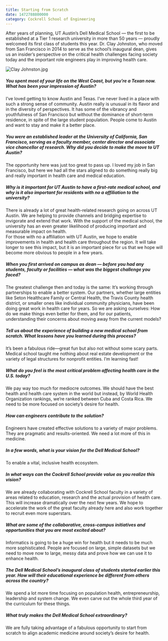 ```yaml
--- 
title: Starting from Scratch
date: 1472788800000
category: Cockrell School of Engineering
---
```


After years of planning, UT Austin’s Dell Medical School — the first to be established at a Tier 1 research university in more than 50 years — proudly welcomed its first class of students this year. Dr. Clay Johnston, who moved from San Francisco in 2014 to serve as the school’s inaugural dean, gives us an insider’s perspective on the critical health challenges facing society today and the important role engineers play in improving health care.

![Clay Johnston.jpg](http://research.utexas.edu/showcase/assets/js/fileman/Uploads/Clay-Johnston.jpg)

##### **You spent most of your life on the West Coast, but you’re a Texan now. What has been your impression of Austin?**

I’ve loved getting to know Austin and Texas. I’ve never lived in a place with such a strong sense of community. Austin really is unusual in its flavor and in the diversity of perspectives. It has some of the vibrancy and youthfulness of San Francisco but without the dominance of short-term residence, in spite of the large student population. People come to Austin and want to stay and make it a better place.

##### **You were an established leader at the University of California, San Francisco, serving as a faculty member, center director and associate vice chancellor of research. Why did you decide to make the move to UT Austin?**

The opportunity here was just too great to pass up. I loved my job in San Francisco, but here we had all the stars aligned to do something really big and really important in health care and medical education.

##### **Why is it important for UT Austin to have a first-rate medical school, and why is it also important for residents with no a affiliation to the university?**

There is already a lot of great health-related research going on across UT Austin. We are helping to provide channels and bridging expertise to invigorate and extend that work. With the support of the medical school, the university has an even greater likelihood of producing important and measurable impact on health.  
For those with no a affiliation with UT Austin, we hope to enable improvements in health and health care throughout the region. It will take longer to see this impact, but it is an important piece for us that we hope will become more obvious to people in a few years.

##### **When you first arrived on campus as dean — before you had any students, faculty or facilities — what was the biggest challenge you faced?**

The greatest challenge then and today is the same: It’s working through partnerships to enable a better system. Our partners, whether large entities like Seton Healthcare Family or Central Health, the Travis County health district, or smaller ones like individual community physicians, have been doing great work in health care for years. So we are asking ourselves: How do we make things even better for them, and for our patients, understanding their concerns about moving away from the current models?

##### **Tell us about the experience of building a new medical school from scratch. What lessons have you learned during this process?**

It’s been a fabulous ride—great fun but also not without some scary parts. Medical school taught me nothing about real estate development or the variety of legal structures for nonprofit entities. I’m learning fast!

##### **What do you feel is the most critical problem affecting health care in the U.S. today?**

We pay way too much for mediocre outcomes. We should have the best health and health care system in the world but instead, by World Health Organization rankings, we’re ranked between Cuba and Costa Rica. We need to be more focused on society’s desire for health.

##### **How can engineers contribute to the solution?**

Engineers have created effective solutions to a variety of major problems. They are pragmatic and results-oriented. We need a lot more of this in medicine.

##### **In a few words, what is your vision for the Dell Medical School?**

To enable a vital, inclusive health ecosystem.

##### **In what ways can the Cockrell School provide value as you realize this vision?**

We are already collaborating with Cockrell School faculty in a variety of areas related to education, research and the actual provision of health care. This will increase dramatically over the next few years. We hope to accelerate the work of the great faculty already here and also work together to recruit even more superstars.

##### **What are some of the collaborative, cross-campus initiatives and opportunities that you are most excited about?**

Informatics is going to be a huge win for health but it needs to be much more sophisticated. People are focused on large, simple datasets but we need to move now to large, messy data and prove how we can use it to enhance health.

##### **The Dell Medical School’s inaugural class of students started earlier this year. How will their educational experience be different from others across the country?**

We spend a lot more time focusing on population health, entrepreneurship, leadership and system change. We even carve out the whole third year of the curriculum for these things.

##### **What truly makes the Dell Medical School extraordinary?**

We are fully taking advantage of a fabulous opportunity to start from scratch to align academic medicine around society’s desire for health.